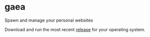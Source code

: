 # gaea
Spawn and manage your personal websites

Download and run the most recent [release](https://github.com/canopy/gaea/releases)
for your operating system.
